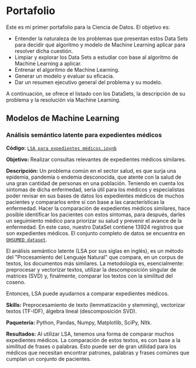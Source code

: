 # Portafolio

Este es mi primer portafolio para la Ciencia de Datos. El objetivo es:

- Entender la naturaleza de los problemas que presentan estos Data Sets para decidir qué algoritmo y modelo de Machine Learning aplicar para resolver dicha cuestión. 
- Limpiar y explorar los Data Sets a estudiar con base al algoritmo de Machine Learning a aplicar.
- Entrenar el algoritmo de Machine Learning.
- Generar un modelo y evaluar su eficacia.
- Dar un resumen ejecutivo general del problema y su modelo. 

A continuación, se ofrece el listado con los DataSets, la descripción de su problema y la resolución vía Machine Learning. 

## Modelos de Machine Learning

### Análisis semántico latente para expedientes médicos 
**Código:** [`LSA para expedientes médicos.ipynb`](https://github.com/tiannaparris/PortfolioProjects/blob/main/Analyzing%20the%20Factors%20Contributing%20to%20the%20Success%20of%20a%20Movie.ipynb)

**Objetivo:** Realizar consultas relevantes de expedientes médicos similares.

**Descripción:**
Un problema común en el sector salud, es que surja una epidemia, pandemia o endemia desconocida, que atente con la salud de una gran cantidad de personas en una población. Teniendo en cuenta los sintomas de dicha enfermedad, sería útil para los médicos y especialistas poder revisar en sus bases de datos los expedientes médicos de muchos pacientes y compararlos entre sí con base a las características la enfermedad. Hacer la comparación de expedientes médicos similares, hace posible identificar los pacientes con estos síntomas, para después, darles un seguimiento médico para priorizar su salud y prevenir el avance de la enfermedad. En este caso, nuestro DataSet contiene 13924 registros que son expedientes médicos. El conjunto completo de datos se encuentra en [`OHSUMED dataset`](https://www.mat.unical.it/OlexSuite/Datasets/SampleDataSets-about.htm).

El análisis semántico latente (LSA por sus siglas en inglés), es un método del "Procesamiento del Lenguaje Natural" que compara, en un corpus de textos, los documentos más similares. La metodología es, esencialmente: preprocesar y vectorizar textos, utilizar la descomposición singular de matrices
(SVD) y, finalmente, comparar los textos con la similitud del coseno. 

Entonces, LSA puede ayudarnos a comparar expedientes médicos. 

**Skills:** Preprocesamiento de texto (lemmatización y stemming), vectorizar textos (TF-IDF), álgebra lineal (descomposición SVD). 

**Paquetería:** Python, Pandas, Numpy, Matplotlib, SciPy, Nltk.

**Resultados:** Al utilizar LSA, tenemos una forma de comparar muchos expedientes médicos. La comparación de estos textos, es con base a la similitud de frases o palabras. 
Esto puede ser de gran utilidad para los médicos que necesitan encontrar patrones, palabras y frases comúnes que cumplan un conjunto de pacientes. 


